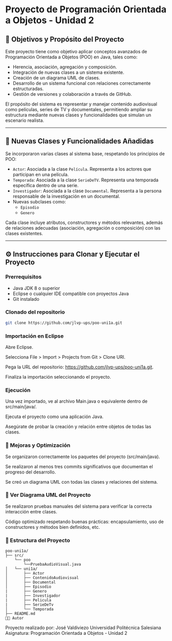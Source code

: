 # Proyecto de Programación Orientada a Objetos - Unidad 2

## 🎯 Objetivos y Propósito del Proyecto

Este proyecto tiene como objetivo aplicar conceptos avanzados de Programación Orientada a Objetos (POO) en Java, tales como:

- Herencia, asociación, agregación y composición.
- Integración de nuevas clases a un sistema existente.
- Creación de un diagrama UML de clases.
- Desarrollo de un sistema funcional con relaciones correctamente estructuradas.
- Gestión de versiones y colaboración a través de GitHub.

El propósito del sistema es representar y manejar contenido audiovisual como películas, series de TV y documentales, permitiendo ampliar su estructura mediante nuevas clases y funcionalidades que simulan un escenario realista.

---

## 🧩 Nuevas Clases y Funcionalidades Añadidas

Se incorporaron varias clases al sistema base, respetando los principios de POO:

- `Actor`: Asociada a la clase `Película`. Representa a los actores que participan en una película.
- `Temporada`: Asociada a la clase `SerieDeTV`. Representa una temporada específica dentro de una serie.
- `Investigador`: Asociada a la clase `Documental`. Representa a la persona responsable de la investigación en un documental.
- Nuevas subclases como:
  - `Episodio`
  - `Genero`

Cada clase incluye atributos, constructores y métodos relevantes, además de relaciones adecuadas (asociación, agregación o composición) con las clases existentes.

---

## ⚙️ Instrucciones para Clonar y Ejecutar el Proyecto

### Prerrequisitos

- Java JDK 8 o superior
- Eclipse o cualquier IDE compatible con proyectos Java
- Git instalado

### Clonado del repositorio

```bash
git clone https://github.com/jlvp-ups/poo-uni1a.git
```

### Importación en Eclipse

Abre Eclipse.

Selecciona File > Import > Projects from Git > Clone URI.

Pega la URL del repositorio: https://github.com/jlvp-ups/poo-uni1a.git.

Finaliza la importación seleccionando el proyecto.

### Ejecución

Una vez importado, ve al archivo Main.java o equivalente dentro de src/main/java/.

Ejecuta el proyecto como una aplicación Java.

Asegúrate de probar la creación y relación entre objetos de todas las clases.

### 🚀 Mejoras y Optimización

Se organizaron correctamente los paquetes del proyecto (src/main/java).

Se realizaron al menos tres commits significativos que documentan el progreso del desarrollo.

Se creó un diagrama UML con todas las clases y relaciones del sistema.

### 📄 Ver Diagrama UML del Proyecto

Se realizaron pruebas manuales del sistema para verificar la correcta interacción entre clases.

Código optimizado respetando buenas prácticas: encapsulamiento, uso de constructores y métodos bien definidos, etc.

### 📁 Estructura del Proyecto

```
poo-uni1a/
├── src/
    └── poo
        └──PruebaAudioVisual.java 
│   └── uni1a/
│       ├── Actor              
│       ├── ContenidoAudiovisual              
│       ├── Documental                
│       ├── Episodio           
|       ├── Genero              
|       ├── Investigador              
|       ├── Pelicula              
|       ├── SerieDeTv              
│       └── Temporada              
├── README.md
👨‍💻 Autor
```
Proyecto realizado por: José Valdiviezo
Universidad Politécnica Salesiana
Asignatura: Programación Orientada a Objetos - Unidad 2
